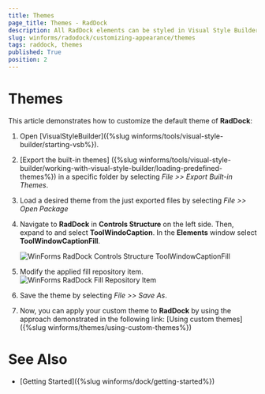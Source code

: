 ```yaml
---
title: Themes
page_title: Themes - RadDock
description: All RadDock elements can be styled in Visual Style Builder. This article shows how you can change the tooWindows caption.
slug: winforms/radodock/customizing-appearance/themes
tags: raddock, themes
published: True
position: 2 
---
```


# Themes

This article demonstrates how to customize the default theme of **RadDock**:

1. Open [VisualStyleBuilder]({%slug winforms/tools/visual-style-builder/starting-vsb%}).

1. [Export the built-in themes] ({%slug winforms/tools/visual-style-builder/working-with-visual-style-builder/loading-predefined-themes%}) in a specific folder by selecting *File >> Export Built-in Themes*.

1. Load a desired theme from the just exported files by selecting *File >> Open Package*

1. Navigate to __RadDock__ in **Controls Structure** on the left side. Then, expand to and select __ToolWindoCaption__. In the **Elements** window select __ToolWindowCaptionFill__.

    ![WinForms RadDock Controls Structure ToolWindowCaptionFill](images/raddock-customizing-appearance-themes001.png)

1. Modify the applied fill repository item.
    ![WinForms RadDock Fill Repository Item](images/raddock-customizing-appearance-themes002.png)

1. Save the theme by selecting *File >> Save As*.

1. Now, you can apply your custom theme to __RadDock__ by using the approach demonstrated in the following link: [Using custom themes]({%slug winforms/themes/using-custom-themes%})

# See Also

* [Getting Started]({%slug winforms/dock/getting-started%})
 
